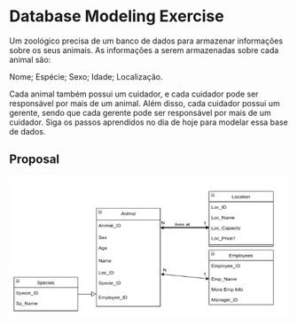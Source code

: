 # Database Modeling Exercise

Um zoológico precisa de um banco de dados para armazenar informações sobre os seus animais. As informações a serem armazenadas sobre cada animal são:

Nome;
Espécie;
Sexo;
Idade;
Localização.

Cada animal também possui um cuidador, e cada cuidador pode ser responsável por mais de um animal. Além disso, cada cuidador possui um gerente, sendo que cada gerente pode ser responsável por mais de um cuidador. Siga os passos aprendidos no dia de hoje para modelar essa base de dados.

## Proposal

![Schema Info](./schema-info.png)
